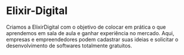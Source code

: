 # Elixir-Digital
Criamos a ElixirDigital com o objetivo de colocar em prática o que aprendemos em sala de aula e ganhar experiência no mercado. Aqui, empresas e empreendedores podem cadastrar suas ideias e solicitar o desenvolvimento de softwares totalmente gratuitos.

